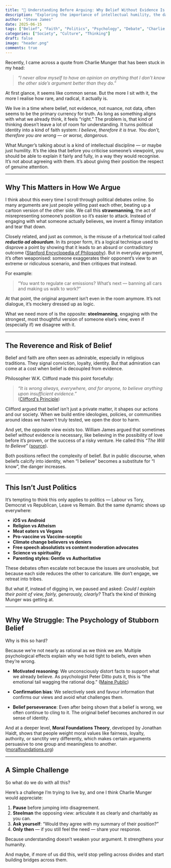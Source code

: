 ```yaml
---
title: "🧠 Understanding Before Arguing: Why Belief Without Evidence Is So Dangerous"
description: "Exploring the importance of intellectual humility, the dangers of belief without evidence, and how we can build better conversations in a divided world."
author: "Steve James"
date: 2025-06-15
tags: ["Belief", "Faith", "Politics", "Psychology", "Debate", "Charlie Munger"]
categories: ["Society", "Culture", "Thinking"]
draft: false
image: "header.png"
comments: true
---
```


Recently, I came across a quote from Charlie Munger that has been stuck in my head:

> _“I never allow myself to have an opinion on anything that I don’t know the other side’s argument better than they do.”_

At first glance, it seems like common sense. But the more I sit with it, the more I realise how rare, and radical, it actually is.

We live in a time where belief, not evidence, not nuance, not data, often seems to be the primary currency for truth. As long as something aligns with what we already think, it feels “right.” The problem is, that kind of thinking doesn’t leave a lot of room for understanding. It turns political identity into a kind of faith system: _I believe, therefore it is true. You don’t, therefore you are wrong — or worse, dangerous._

What Munger’s talking about is a kind of intellectual discipline — or maybe just humility. It’s the idea that before you criticise someone’s viewpoint, you should be able to explain it fairly and fully, in a way they would recognise. It’s not about agreeing with them. It’s about giving their position the respect of genuine attention.

---

## Why This Matters in How We Argue

I think about this every time I scroll through political debates online. So many arguments are just people yelling past each other, beating up a cartoon version of the other side. We call this **strawmanning**, the act of misrepresenting someone’s position so it’s easier to attack. Instead of engaging with what someone actually believes, we invent a flimsy imitation and tear that down.

Closely related, and just as common, is the misuse of a rhetorical tool called **_reductio ad absurdum_**. In its proper form, it’s a logical technique used to disprove a point by showing that it leads to an absurd or contradictory outcome ([Stanford Encyclopedia of Philosophy](https://plato.stanford.edu/entries/reductio-absurdum/)). But in everyday argument, it’s often weaponised: someone exaggerates their opponent’s view to an extreme or ridiculous scenario, and then critiques that instead.

For example:  
> “You want to regulate car emissions? What’s next — banning all cars and making us walk to work?”

At that point, the original argument isn’t even in the room anymore. It’s not dialogue, it’s mockery dressed up as logic.

What we need more of is the opposite: **steelmanning**, engaging with the strongest, most thoughtful version of someone else’s view, even if (especially if) we disagree with it.

---

## The Reverence and Risk of Belief

Belief and faith are often seen as admirable, especially in religious traditions. They signal conviction, loyalty, identity. But that admiration can come at a cost when belief is decoupled from evidence.

Philosopher W.K. Clifford made this point forcefully:

> _“It is wrong always, everywhere, and for anyone, to believe anything upon insufficient evidence.”_  
> ([Clifford's Principle](https://1000wordphilosophy.com/2022/01/28/ethics-of-belief/))

Clifford argued that belief isn’t just a private matter, it shapes our actions and our society. When we build entire ideologies, policies, or communities around ideas we haven't truly tested, we open the door to harm.

And yet, the opposite view exists too. William James argued that sometimes belief _without_ evidence is necessary, like believing in the possibility of love before it’s proven, or the success of a risky venture. He called this _“The Will to Believe”_ ([source](https://en.wikipedia.org/wiki/The_Will_to_Believe)).

Both positions reflect the complexity of belief. But in public discourse, when beliefs calcify into identity, when “I believe” becomes a substitute for “I know”, the danger increases.

---

## This Isn’t Just Politics

It’s tempting to think this only applies to politics — Labour vs Tory, Democrat vs Republican, Leave vs Remain. But the same dynamic shows up everywhere:

- **iOS vs Android**
- **Religion vs Atheism**
- **Meat eaters vs Vegans**
- **Pro-vaccine vs Vaccine-sceptic**
- **Climate change believers vs deniers**
- **Free speech absolutists vs content moderation advocates**
- **Science vs spirituality**
- **Parenting styles: Gentle vs Authoritative**

These debates often escalate not because the issues are unsolvable, but because each side reduces the other to caricature. We don’t engage, we retreat into tribes.

But what if, instead of digging in, we paused and asked: _Could I explain their point of view, fairly, generously, clearly?_ That’s the kind of thinking Munger was getting at.

---

## Why We Struggle: The Psychology of Stubborn Belief

Why is this so hard?

Because we’re not nearly as rational as we think we are. Multiple psychological effects explain why we hold tight to beliefs, even when they’re wrong.

- **Motivated reasoning**: We unconsciously distort facts to support what we already believe. As psychologist Peter Ditto puts it, this is “the emotional tail wagging the rational dog.” ([Maine Public](https://www.mainepublic.org/show/maine-calling/2019-08-22/peter-ditto-the-psychology-of-political-polarization-motivated-reasoning))

- **Confirmation bias**: We selectively seek and favour information that confirms our views and avoid what challenges them.

- **Belief perseverance**: Even after being shown that a belief is wrong, we often continue to cling to it. The original belief becomes anchored in our sense of identity.

And at a deeper level, **Moral Foundations Theory**, developed by Jonathan Haidt, shows that people weight moral values like fairness, loyalty, authority, or sanctity very differently, which makes certain arguments persuasive to one group and meaningless to another. ([moralfoundations.org](https://moralfoundations.org))

---

## A Simple Challenge

So what do we do with all this?

Here’s a challenge I’m trying to live by, and one I think Charlie Munger would appreciate:

1. **Pause** before jumping into disagreement.  
2. **Steelman** the opposing view: articulate it as clearly and charitably as you can.  
3. **Ask yourself**: “Would they agree with my summary of their position?”  
4. **Only then** — if you still feel the need — share your response.

Because understanding doesn’t weaken your argument. It strengthens your humanity.

And maybe, if more of us did this, we’d stop yelling across divides and start building bridges across them.